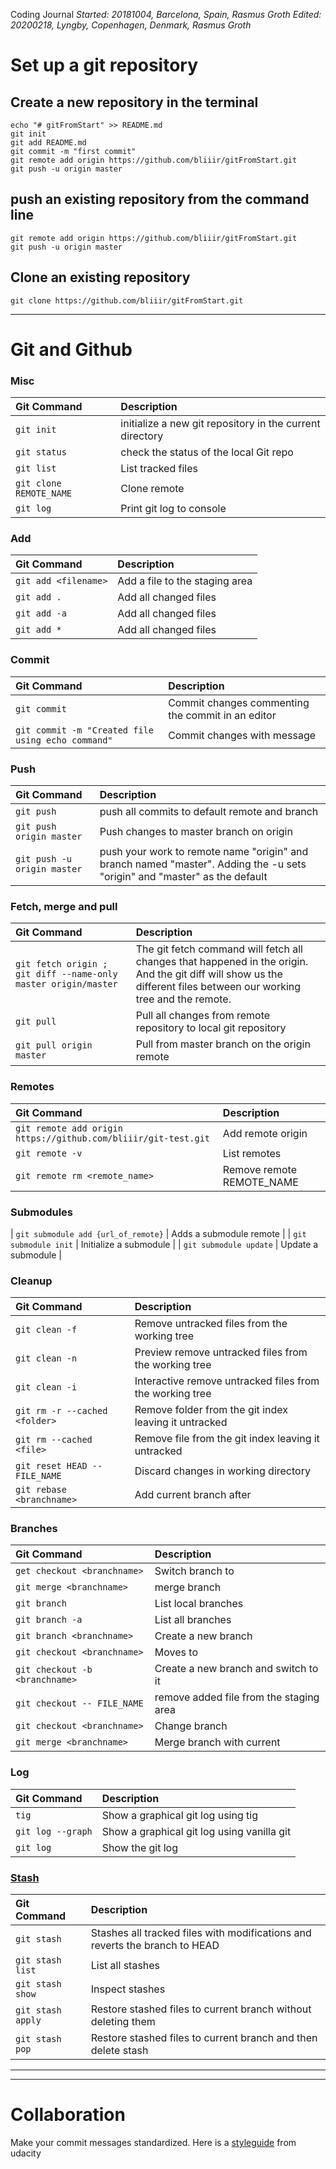 Coding Journal
*Started: 20181004, Barcelona, Spain, Rasmus Groth*
*Edited: 20200218, Lyngby, Copenhagen, Denmark, Rasmus Groth*

# Set up a git repository

## Create a new repository in the terminal

```shell
echo "# gitFromStart" >> README.md
git init
git add README.md
git commit -m "first commit"
git remote add origin https://github.com/bliiir/gitFromStart.git
git push -u origin master
```

## push an existing repository from the command line

```shell
git remote add origin https://github.com/bliiir/gitFromStart.git
git push -u origin master
```

## Clone an existing repository
```shell
git clone https://github.com/bliiir/gitFromStart.git
```

---

# Git and Github

### Misc
| Git Command | Description |
| :-- | :-- |
| `git init` | initialize a new git repository in the current directory |
| `git status` | check the status of the local Git repo |
| `git list` | List tracked files |
| `git clone REMOTE_NAME`| Clone remote |
| `git log` | Print git log to console |

### Add
| Git Command | Description |
| :-- | :-- |
| `git add <filename>` | Add a file to the staging area |
| `git add .` | Add all changed files |
| `git add -a`| Add all changed files |
| `git add *`| Add all changed files |

### Commit
| Git Command | Description |
| :-- | :-- |
| `git commit` | Commit changes commenting the commit in an editor |
| `git commit -m "Created file using echo command"` | Commit changes with message |

### Push
| Git Command | Description |
| :-- | :-- |
| `git push` | push all commits to default remote and branch |
| `git push origin master` | Push changes to master branch on origin |
| `git push -u origin master`    | push your work to remote name "origin" and branch named "master". Adding the -u sets "origin" and "master" as the default |

### Fetch, merge and pull
| Git Command | Description |
| :-- | :-- |
| `git fetch origin ; git diff --name-only master origin/master` | The git fetch command will fetch all changes that happened in the origin. And the git diff will show us the different files between our working tree and the remote. |
| `git pull` | Pull all changes from remote repository to local git repository |
| `git pull origin master` | Pull from master branch on the origin remote |

### Remotes
| Git Command | Description |
| :-- | :-- |
| `git remote add origin https://github.com/bliiir/git-test.git` | Add remote origin |
| `git remote -v` | List remotes |
| `git remote rm <remote_name>` | Remove remote REMOTE_NAME |

### Submodules
| `git submodule add {url_of_remote}` | Adds a submodule remote |
| `git submodule init` | Initialize a submodule |
| `git submodule update` | Update a submodule |

### Cleanup
| Git Command | Description |
| :-- | :-- |
| `git clean -f` | Remove untracked files from the working tree |
| `git clean -n` | Preview remove untracked files from the working tree |
| `git clean -i` | Interactive remove untracked files from the working tree |
| `git rm -r --cached <folder>` | Remove folder from the git index leaving it untracked |
| `git rm --cached <file>` | Remove file from the git index leaving it untracked |
| `git reset HEAD -- FILE_NAME` | Discard changes in working directory |
| `git rebase <branchname>` | Add current branch after <branchname>  |

### Branches
| Git Command | Description |
| :-- | :-- |
| `get checkout <branchname>` | Switch branch to <branchname> |
| `git merge <branchname>` | merge branch <branchname> |
| `git branch` | List local branches |
| `git branch -a` | List all branches |
| `git branch <branchname>` | Create a new branch |
| `git checkout <branchname>` | Moves to <branchname> |
| `git checkout -b <branchname>` | Create a new branch <branchname> and switch to it |
| `git checkout -- FILE_NAME` | remove added file from the staging area |
| `git checkout <branchname>` | Change branch |
| `git merge <branchname>` | Merge branch with current |

### Log
| Git Command | Description |
| :-- | :-- |
| `tig` | Show a graphical git log using tig |
| `git log --graph` | Show a graphical git log using vanilla git |
| `git log` | Show the git log |


### [Stash](https://git-scm.com/docs/git-stash)
| Git Command | Description |
| :-- | :-- |
| `git stash` | Stashes all tracked files with modifications and reverts the branch to HEAD |
| `git stash list` | List all stashes |
| `git stash show` | Inspect stashes |
| `git stash apply` | Restore stashed files to current branch without deleting them |
| `git stash pop` | Restore stashed files to current branch and then delete stash |

---


---


# Collaboration
Make your commit messages standardized. Here is a [styleguide](https://udacity.github.io/git-styleguide/) from udacity
